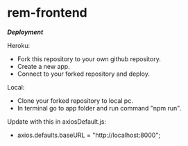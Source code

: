 # rem-frontend

***Deployment***

Heroku:
* Fork this repository to your own github repository.
* Create a new app.
* Connect to your forked repository and deploy.

Local:
* Clone your forked repository to local pc.
* In terminal go to app folder and run command "npm run".


Update with this in axiosDefault.js:
* axios.defaults.baseURL = "http://localhost:8000";

